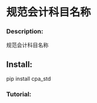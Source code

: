 规范会计科目名称
======================================================
### Description:
规范会计科目名称


## Install:    
pip install cpa_std

### Tutorial:

